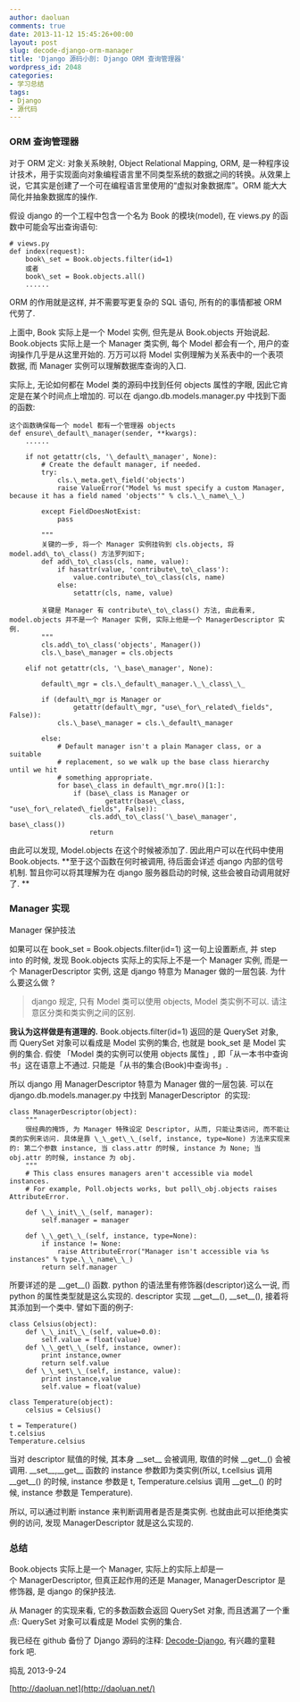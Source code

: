 ```yaml
---
author: daoluan
comments: true
date: 2013-11-12 15:45:26+00:00
layout: post
slug: decode-django-orm-manager
title: 'Django 源码小剖: Django ORM 查询管理器'
wordpress_id: 2048
categories:
- 学习总结
tags:
- Django
- 源代码
---
```


### ORM 查询管理器


对于 ORM 定义: 对象关系映射, Object Relational Mapping, ORM, 是一种程序设计技术，用于实现面向对象编程语言里不同类型系统的数据之间的转换。从效果上说，它其实是创建了一个可在编程语言里使用的“虚拟对象数据库”。ORM 能大大简化并抽象数据库的操作.

假设 django 的一个工程中包含一个名为 Book 的模块(model), 在 views.py 的函数中可能会写出查询语句:

    
    # views.py
    def index(request):
        book\_set = Book.objects.filter(id=1)
        或者
        book\_set = Book.objects.all()
        ......


ORM 的作用就是这样, 并不需要写更复杂的 SQL 语句, 所有的的事情都被 ORM 代劳了.

上面中, Book 实际上是一个 Model 实例, 但先是从 Book.objects 开始说起. Book.objects 实际上是一个 Manager 类实例, 每个 Model 都会有一个, 用户的查询操作几乎是从这里开始的. 万万可以将 Model 实例理解为关系表中的一个表项数据, 而 Manager 实例可以理解数据库查询的入口.

实际上, 无论如何都在 Model 类的源码中找到任何 objects 属性的字眼, 因此它肯定是在某个时间点上增加的. 可以在 django.db.models.manager.py 中找到下面的函数:

    
    这个函数确保每一个 model 都有一个管理器 objects
    def ensure\_default\_manager(sender, **kwargs):
        ......
    
        if not getattr(cls, '\_default\_manager', None):
            # Create the default manager, if needed.
            try:
                cls.\_meta.get\_field('objects')
                raise ValueError("Model %s must specify a custom Manager, because it has a field named 'objects'" % cls.\_\_name\_\_)
    
            except FieldDoesNotExist:
                pass
    
            """
            关键的一步, 将一个 Manager 实例挂钩到 cls.objects, 将 model.add\_to\_class() 方法罗列如下;
            def add\_to\_class(cls, name, value):
                if hasattr(value, 'contribute\_to\_class'):
                    value.contribute\_to\_class(cls, name)
                else:
                    setattr(cls, name, value)
    
            关键是 Manager 有 contribute\_to\_class() 方法, 由此看来, model.objects 并不是一个 Manager 实例, 实际上他是一个 ManagerDescriptor 实例.
            """
            cls.add\_to\_class('objects', Manager())
            cls.\_base\_manager = cls.objects
    
        elif not getattr(cls, '\_base\_manager', None):
    
            default\_mgr = cls.\_default\_manager.\_\_class\_\_
    
            if (default\_mgr is Manager or
                    getattr(default\_mgr, "use\_for\_related\_fields", False)):
                cls.\_base\_manager = cls.\_default\_manager
    
            else:
                # Default manager isn't a plain Manager class, or a suitable
                # replacement, so we walk up the base class hierarchy until we hit
                # something appropriate.
                for base\_class in default\_mgr.mro()[1:]:
                    if (base\_class is Manager or
                            getattr(base\_class, "use\_for\_related\_fields", False)):
                        cls.add\_to\_class('\_base\_manager', base\_class())
                        return


由此可以发现, Model.objects 在这个时候被添加了. 因此用户可以在代码中使用 Book.objects. **至于这个函数在何时被调用, 待后面会详述 django 内部的信号机制. 暂且你可以将其理解为在 django 服务器启动的时候, 这些会被自动调用就好了. **


### Manager 实现


Manager 保护技法

如果可以在 book\_set = Book.objects.filter(id=1) 这一句上设置断点, 并 step into 的时候, 发现 Book.objects 实际上的实际上不是一个 Manager 实例, 而是一个 ManagerDescriptor 实例, 这是 django 特意为 Manager 做的一层包装. 为什么要这么做 ?


> django 规定, 只有 Model 类可以使用 objects, Model 类实例不可以. 请注意区分类和类实例之间的区别.


**我认为这样做是有道理的.** Book.objects.filter(id=1) 返回的是 QuerySet 对象, 而 QuerySet 对象可以看成是 Model 实例的集合, 也就是 book\_set 是 Model 实例的集合. 假使 「Model 类的实例可以使用 objects 属性」, 即「从一本书中查询书」这在语意上不通过. 只能是「从书的集合(Book)中查询书」.

所以 django 用 ManagerDescriptor 特意为 Manager 做的一层包装. 可以在 django.db.models.manager.py 中找到 ManagerDescriptor  的实现:

    
    class ManagerDescriptor(object):
        """
        很经典的掩饰, 为 Manager 特殊设定 Descriptor, 从而, 只能让类访问, 而不能让类的实例来访问. 具体是靠 \_\_get\_\_(self, instance, type=None) 方法来实现来的: 第二个参数 instance, 当 class.attr 的时候, instance 为 None; 当 obj.attr 的时候, instance 为 obj.
        """
        # This class ensures managers aren't accessible via model instances.
        # For example, Poll.objects works, but poll\_obj.objects raises AttributeError.
    
        def \_\_init\_\_(self, manager):
            self.manager = manager
    
        def \_\_get\_\_(self, instance, type=None):
            if instance != None:
                raise AttributeError("Manager isn't accessible via %s instances" % type.\_\_name\_\_)
            return self.manager


所要详述的是 \_\_get\_\_() 函数. python 的语法里有修饰器(descriptor)这么一说, 而 python 的属性类型就是这么实现的. descriptor 实现 \_\_get\_\_(), \_\_set\_\_(), 接着将其添加到一个类中. 譬如下面的例子:

    
    class Celsius(object):
        def \_\_init\_\_(self, value=0.0):
            self.value = float(value)
        def \_\_get\_\_(self, instance, owner):
            print instance,owner
            return self.value
        def \_\_set\_\_(self, instance, value):
            print instance,value
            self.value = float(value)
    
    class Temperature(object):
        celsius = Celsius()
    
    t = Temperature()
    t.celsius
    Temperature.celsius


当对 descriptor 赋值的时候, 其本身 \_\_set\_\_ 会被调用, 取值的时候 \_\_get\_\_() 会被调用. \_\_set\_\_,\_\_get\_\_ 函数的 instance 参数即为类实例(所以, t.cellsius 调用 \_\_get\_\_() 的时候, instance 参数是 t, Temperature.celsius 调用 \_\_get\_\_() 的时候, instance 参数是 Temperature).

所以, 可以通过判断 instance 来判断调用者是否是类实例. 也就由此可以拒绝类实例的访问, 发现 ManagerDescriptor 就是这么实现的.


### 总结


Book.objects 实际上是一个 Manager, 实际上的实际上却是一个 ManagerDescriptor, 但真正起作用的还是 Manager, ManagerDescriptor 是修饰器, 是 django 的保护技法.

从 Manager 的实现来看, 它的多数函数会返回 QuerySet 对象, 而且透漏了一个重点: QuerySet 对象可以看成是 Model 实例的集合.

我已经在 github 备份了 Django 源码的注释: [Decode-Django](https://github.com/daoluan/Decode-Django), 有兴趣的童鞋 fork 吧.

捣乱 2013-9-24

[http://daoluan.net](http://daoluan.net/)

